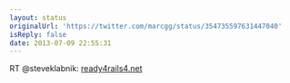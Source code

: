 ```yaml
---
layout: status
originalUrl: 'https://twitter.com/marcgg/status/354735597631447040'
isReply: false
date: 2013-07-09 22:55:31
---
```


RT @steveklabnik: [ready4rails4.net](http://ready4rails4.net/)
